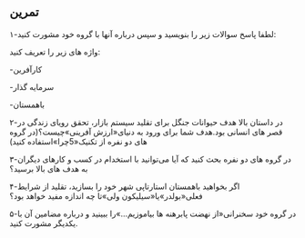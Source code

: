 ## تمرین

۱-لطفا پاسخ سوالات زیر را بنویسید و سپس درباره آنها با گروه خود مشورت کنید:

واژه های زیر را تعریف کنید:

-کارآفرین

-سرمایه گذار

-باهمستان

۲-در داستان بالا هدف حیوانات جنگل برای تقلید سیستم بازار، تحقق رویای زندگی در قصر های انسانی بود.هدف شما برای ورود به دنیای«ارزش آفرینی»چیست؟\(در گروه های دو نفره از تکنیک«5چرا»استفاده کنید\)

۳-در گروه های دو نفره بحث کنید که آیا می‌‌توانید با استخدام در کسب و کارهای دیگران به هدف های بالا برسید؟

۴-اگر بخواهید باهمستان استارتاپی شهر خود را بسازید، تقلید از شرایط فعلی«بولدر»یا«سیلیکون ولی»تا چه اندازه مفید خواهد بود؟

۵-در گروه خود سخنرانی«از نهضت پابرهنه ها بیاموزیم...»را ببینید و درباره مضامین آن با یکدیگر مشورت کنید.

 

